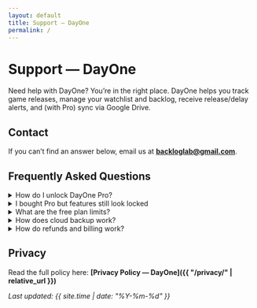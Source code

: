 ```yaml
---
layout: default
title: Support — DayOne
permalink: /
---
```


# Support — DayOne

Need help with DayOne? You’re in the right place. DayOne helps you track game releases, manage your watchlist and backlog, receive release/delay alerts, and (with Pro) sync via Google Drive.

## Contact
If you can’t find an answer below, email us at **backloglab@gmail.com**.

## Frequently Asked Questions

<details>
<summary>How do I unlock DayOne Pro?</summary>
<p>Try to add a 16th game to your watchlist or backlog, or go to Settings → Cloud backup. The Pro screen will appear. DayOne Pro is a one-time purchase (no subscription) that removes list limits and enables cloud backup.</p>
</details>

<details>
<summary>I bought Pro but features still look locked</summary>
<p>Open Settings → “Restore purchases”. Make sure you’re signed in with the same App Store / Google Play account used for the purchase and you have an internet connection.</p>
</details>

<details>
<summary>What are the free plan limits?</summary>
<p>You can track up to 15 games in your watchlist and 15 in your backlog. Release and delay alerts are included for those games.</p>
</details>

<details>
<summary>How does cloud backup work?</summary>
<p>Cloud backup (Pro) saves your lists to a dedicated folder in your Google Drive. DayOne has no access to your other files.</p>
</details>

<details>
<summary>How do refunds and billing work?</summary>
<p>All purchases are processed by Apple or Google. For iOS, see Apple Support; for Android, see Google Play Support. We’re happy to help with technical questions.</p>
</details>

## Privacy
Read the full policy here: **[Privacy Policy — DayOne]({{ "/privacy/" | relative_url }})**

_Last updated: {{ site.time | date: "%Y-%m-%d" }}_
